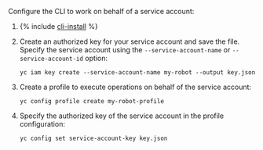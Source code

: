 Configure the CLI to work on behalf of a service account:

1. {% include [cli-install](cli-install.md) %}
1. Create an authorized key for your service account and save the file. Specify the service account using the `--service-account-name` or `--service-account-id` option:

    ```
    yc iam key create --service-account-name my-robot --output key.json
    ```
1. Create a profile to execute operations on behalf of the service account:

    ```
    yc config profile create my-robot-profile
    ```
1. Specify the authorized key of the service account in the profile configuration:

    ```
    yc config set service-account-key key.json
    ```

